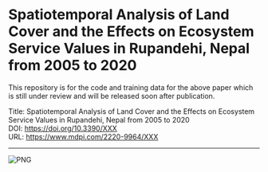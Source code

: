 # Spatiotemporal Analysis of Land Cover and the Effects on Ecosystem Service Values in Rupandehi, Nepal from 2005 to 2020

This repository is for the code and training data for the above paper which is still under review and will be released soon after publication. </br>

Title: Spatiotemporal Analysis of Land Cover and the Effects on Ecosystem Service Values in Rupandehi, Nepal from 2005 to 2020 </br>
DOI: https://doi.org/10.3390/XXX </br>
URL: https://www.mdpi.com/2220-9964/XXX </br>


___
<img align="left" alt="PNG" src="https://www.mdpi.com/ijgi/XXX.jpg" />

